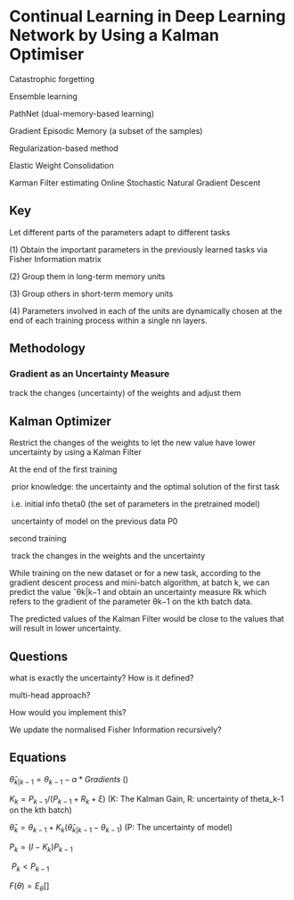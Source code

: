 # Continual Learning in Deep Learning Network by Using a Kalman Optimiser



Catastrophic forgetting



Ensemble learning

PathNet (dual-memory-based learning)

Gradient Episodic Memory (a subset of the samples)

Regularization-based method

Elastic Weight Consolidation





Karman Filter estimating Online Stochastic Natural Gradient Descent 





## Key

Let different parts of the parameters adapt to different tasks

(1) Obtain the important parameters in the previously learned tasks via Fisher Information matrix

(2) Group them in long-term memory units

(3) Group others in short-term memory units

(4) Parameters involved in each of the units are dynamically chosen at the end of each training process within a single nn layers.



## Methodology

### Gradient as an Uncertainty Measure

track the changes (uncertainty) of the weights and adjust them



## Kalman Optimizer

Restrict the changes of the weights to let the new value have lower uncertainty by using a Kalman Filter



At the end of the first training

​	prior knowledge: the uncertainty and the optimal solution of the first task

​	i.e.   initial info theta0 (the set of parameters in the pretrained model) 

​			uncertainty of model on the previous data P0

second training

​	track the changes in the weights and the uncertainty  



While training on the new dataset or for a new task, according
to the gradient descent process and mini-batch algorithm,
at batch k, we can predict the value ˆθk|k−1 and obtain an
uncertainty measure Rk which refers to the gradient of the
parameter θk−1 on the kth batch data.

The predicted values of the Kalman Filter would be close to the values that will result in lower uncertainty. 



## Questions

what is exactly the uncertainty? How is it defined?

multi-head approach?

How would you implement this?

We update the normalised Fisher Information recursively?

## Equations

$\hat{\theta}_{k|k-1} = \theta_{k-1} - \alpha * Gradients$ ()

$K_k = P_{k-1} / (P_{k-1} + R_{k} + \xi)$ 			(K: The Kalman Gain, R: uncertainty of theta_k-1 on the kth batch)

$\hat{\theta}_{k} = \theta_{k-1} + K_k(\hat{\theta}_{k|k-1} - \theta_{k-1})$		(P: The uncertainty of model)

$P_k = (I - K_k)P_{k-1}$

​		$P_k < P_{k-1}$

$F(\theta) = E_{\theta}[]$